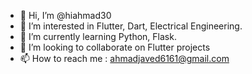- 👋 Hi, I’m @hiahmad30
- 👀 I’m interested in Flutter, Dart, Electrical Engineering.
- 🌱 I’m currently learning Python, Flask.
- 💞️ I’m looking to collaborate on Flutter projects
- 📫 How to reach me : ahmadjaved6161@gmail.com
<!---
hiahmad30/hiahmad30 is a ✨ special ✨ repository because its `README.md` (this file) appears on your GitHub profile.
You can click the Preview link to take a look at your changes.
--->
